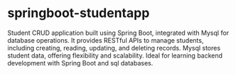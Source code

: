 # springboot-studentapp
Student CRUD application built using Spring Boot, integrated with Mysql for database operations. It provides RESTful APIs to manage students, including creating, reading, updating, and deleting records. Mysql stores student data, offering flexibility and scalability. Ideal for learning backend development with Spring Boot and sql databases.
